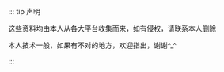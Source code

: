 <script setup>
const list = [ {
  title: "前端面试题",
  items: [
      {
        icon: '../icons/html.svg',
        title: 'HTML 篇',
        link: '/interview/html',
        target: '_self'
      },
      {
        icon: '../icons/css.svg',
        title: 'CSS 篇',
        link: '/interview/css',
        target: '_self'

      },
      {
        icon: '../icons/js.svg',
        title: 'JS 篇',
        link: '/interview/javascript',
        target: '_self'
      },
      {
        icon: '../icons/vue.svg',
        title: 'Vue 篇',
        link: '/interview/vue',
        target: '_self'
      },
      {
        icon: '../icons/chrome.svg',
        title: 'DOM 篇',
        link: '/interview/dom',
        target: '_self'
      },
      {
        icon: '../icons/http.svg',
        title: 'HTTP 篇',
        link: '/interview/http',
        target: '_self'
      },
  ]
}
]
</script>
<style src="../nav/index.scss"></style>

<CNavLinks v-for="{title, items} in list" :title="title" :items="items"/>

::: tip 声明

这些资料均由本人从各大平台收集而来，如有侵权，请联系本人删除

本人技术一般，如果有不对的地方，欢迎指出，谢谢^\_^

:::
